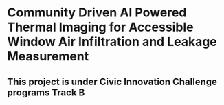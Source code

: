 # Community Driven AI Powered Thermal Imaging for Accessible Window Air Infiltration and Leakage Measurement 
## This project is under Civic Innovation Challenge programs Track B


